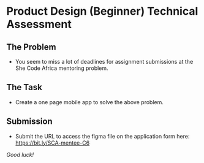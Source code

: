 # Product Design (Beginner) Technical Assessment  

## The Problem
- You seem to miss a lot of deadlines for assignment submissions at the She Code Africa mentoring problem.

## The Task
- Create a one page mobile app to solve the above problem.

## Submission 
- Submit the URL to access the figma file on the application form here: https://bit.ly/SCA-mentee-C6

*Good luck!*
